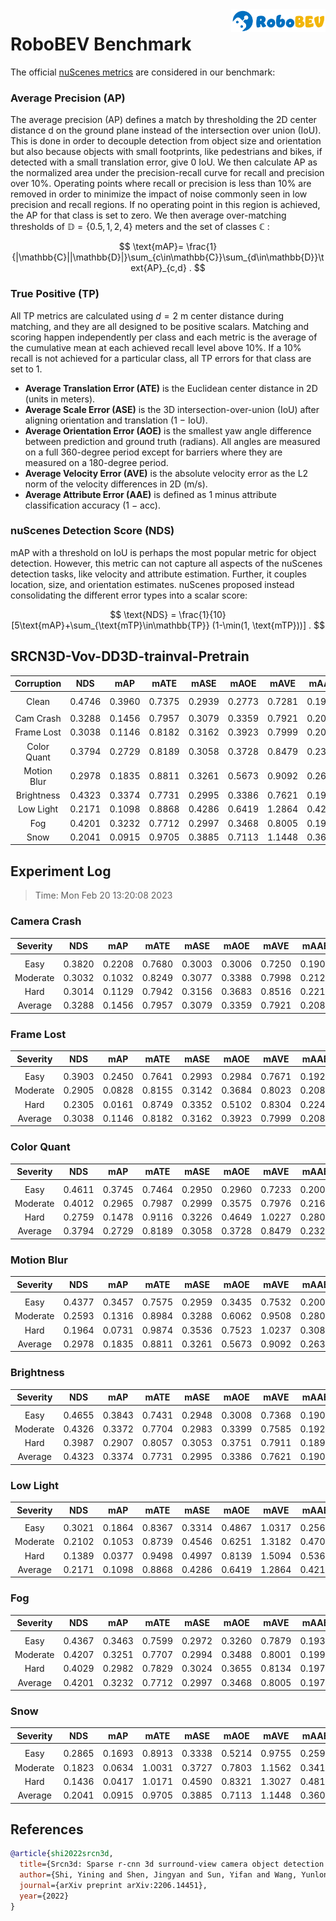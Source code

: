 <img src="..\figs\logo2.png" align="right" width="30%">

# RoboBEV Benchmark

The official [nuScenes metrics](https://www.nuscenes.org/object-detection/?externalData=all&mapData=all&modalities=Any) are considered in our benchmark:

### Average Precision (AP)

The average precision (AP) defines a match by thresholding the 2D center distance d on the ground plane instead of the intersection over union (IoU). This is done in order to decouple detection from object size and orientation but also because objects with small footprints, like pedestrians and bikes, if detected with a small translation error, give $0$ IoU.
We then calculate AP as the normalized area under the precision-recall curve for recall and precision over 10%. Operating points where recall or precision is less than $10$% are removed in order to minimize the impact of noise commonly seen in low precision and recall regions. If no operating point in this region is achieved, the AP for that class is set to zero. We then average over-matching thresholds of $\mathbb{D}=\{0.5, 1, 2, 4\}$ meters and the set of classes $\mathbb{C}$ :

$$
\text{mAP}= \frac{1}{|\mathbb{C}||\mathbb{D}|}\sum_{c\in\mathbb{C}}\sum_{d\in\mathbb{D}}\text{AP}_{c,d} .
$$

### True Positive (TP)

All TP metrics are calculated using $d=2$ m center distance during matching, and they are all designed to be positive scalars. Matching and scoring happen independently per class and each metric is the average of the cumulative mean at each achieved recall level above $10$%. If a $10$% recall is not achieved for a particular class, all TP errors for that class are set to $1$. 

- **Average Translation Error (ATE)** is the Euclidean center distance in 2D (units in meters). 
- **Average Scale Error (ASE)** is the 3D intersection-over-union (IoU) after aligning orientation and translation ($1$ − IoU).
- **Average Orientation Error (AOE)** is the smallest yaw angle difference between prediction and ground truth (radians). All angles are measured on a full $360$-degree period except for barriers where they are measured on a $180$-degree period.
- **Average Velocity Error (AVE)** is the absolute velocity error as the L2 norm of the velocity differences in 2D (m/s).
- **Average Attribute Error (AAE)** is defined as $1$ minus attribute classification accuracy ($1$ − acc).

### nuScenes Detection Score (NDS)

mAP with a threshold on IoU is perhaps the most popular metric for object detection. However, this metric can not capture all aspects of the nuScenes detection tasks, like velocity and attribute estimation. Further, it couples location, size, and orientation estimates. nuScenes proposed instead consolidating the different error types into a scalar score:

$$
\text{NDS} = \frac{1}{10} [5\text{mAP}+\sum_{\text{mTP}\in\mathbb{TP}} (1-\min(1, \text{mTP}))] .
$$


## SRCN3D-Vov-DD3D-trainval-Pretrain

| **Corruption** | **NDS** | **mAP** | **mATE** | **mASE** | **mAOE** | **mAVE** | **mAAE** |
| :------------: | :-----: | :-----: | :------: | :------: | :------: | :------: | :------: |
|                |         |         |          |          |          |          |          |
|     Clean      | 0.4746 | 0.3960 | 0.7375 | 0.2939 | 0.2773 | 0.7281 | 0.1974 |
|                |         |         |          |          |          |          |          |
|   Cam Crash    | 0.3288    | 0.1456    | 0.7957     | 0.3079     | 0.3359     | 0.7921     | 0.2080     |
|   Frame Lost   | 0.3038    | 0.1146    | 0.8182     | 0.3162     | 0.3923     | 0.7999     | 0.2087     |
|  Color Quant   | 0.3794    | 0.2729    | 0.8189     | 0.3058     | 0.3728     | 0.8479     | 0.2325     |
|  Motion Blur   | 0.2978    | 0.1835    | 0.8811     | 0.3261     | 0.5673     | 0.9092     | 0.2633     |
|   Brightness   | 0.4323    | 0.3374    | 0.7731     | 0.2995     | 0.3386     | 0.7621     | 0.1909     |
|   Low Light    | 0.2171    | 0.1098    | 0.8868     | 0.4286     | 0.6419     | 1.2864     | 0.4210     |
|      Fog       | 0.4201    | 0.3232    | 0.7712     | 0.2997     | 0.3468     | 0.8005     | 0.1970     |
|      Snow      | 0.2041    | 0.0915    | 0.9705     | 0.3885     | 0.7113     | 1.1448     | 0.3604     |


## Experiment Log

> Time: Mon Feb 20 13:20:08 2023


### Camera Crash

| **Severity** | **NDS** | **mAP** | **mATE** | **mASE** | **mAOE** | **mAVE** | **mAAE** |
| :----------: | :-----: | :-----: | :------: | :------: | :------: | :------: | :------: |
|              |         |         |          |          |          |          |          |
|     Easy     | 0.3820    | 0.2208    | 0.7680     | 0.3003     | 0.3006     | 0.7250     | 0.1903     |
|   Moderate   | 0.3032    | 0.1032    | 0.8249     | 0.3077     | 0.3388     | 0.7998     | 0.2125     |
|     Hard     | 0.3014    | 0.1129    | 0.7942     | 0.3156     | 0.3683     | 0.8516     | 0.2212     |
|   Average    | 0.3288    | 0.1456    | 0.7957     | 0.3079     | 0.3359     | 0.7921     | 0.2080     |


### Frame Lost

| **Severity** | **NDS** | **mAP** | **mATE** | **mASE** | **mAOE** | **mAVE** | **mAAE** |
| :----------: | :-----: | :-----: | :------: | :------: | :------: | :------: | :------: |
|              |         |         |          |          |          |          |          |
|     Easy     | 0.3903    | 0.2450    | 0.7641     | 0.2993     | 0.2984     | 0.7671     | 0.1926     |
|   Moderate   | 0.2905    | 0.0828    | 0.8155     | 0.3142     | 0.3684     | 0.8023     | 0.2089     |
|     Hard     | 0.2305    | 0.0161    | 0.8749     | 0.3352     | 0.5102     | 0.8304     | 0.2247     |
|   Average    | 0.3038    | 0.1146    | 0.8182     | 0.3162     | 0.3923     | 0.7999     | 0.2087     |


### Color Quant

| **Severity** | **NDS** | **mAP** | **mATE** | **mASE** | **mAOE** | **mAVE** | **mAAE** |
| :----------: | :-----: | :-----: | :------: | :------: | :------: | :------: | :------: |
|              |         |         |          |          |          |          |          |
|     Easy     | 0.4611    | 0.3745    | 0.7464     | 0.2950     | 0.2960     | 0.7233     | 0.2003     |
|   Moderate   | 0.4012    | 0.2965    | 0.7987     | 0.2999     | 0.3575     | 0.7976     | 0.2169     |
|     Hard     | 0.2759    | 0.1478    | 0.9116     | 0.3226     | 0.4649     | 1.0227     | 0.2804     |
|   Average    | 0.3794    | 0.2729    | 0.8189     | 0.3058     | 0.3728     | 0.8479     | 0.2325     |


### Motion Blur

| **Severity** | **NDS** | **mAP** | **mATE** | **mASE** | **mAOE** | **mAVE** | **mAAE** |
| :----------: | :-----: | :-----: | :------: | :------: | :------: | :------: | :------: |
|              |         |         |          |          |          |          |          |
|     Easy     | 0.4377    | 0.3457    | 0.7575     | 0.2959     | 0.3435     | 0.7532     | 0.2009     |
|   Moderate   | 0.2593    | 0.1316    | 0.8984     | 0.3288     | 0.6062     | 0.9508     | 0.2806     |
|     Hard     | 0.1964    | 0.0731    | 0.9874     | 0.3536     | 0.7523     | 1.0237     | 0.3085     |
|   Average    | 0.2978    | 0.1835    | 0.8811     | 0.3261     | 0.5673     | 0.9092     | 0.2633     |


### Brightness

| **Severity** | **NDS** | **mAP** | **mATE** | **mASE** | **mAOE** | **mAVE** | **mAAE** |
| :----------: | :-----: | :-----: | :------: | :------: | :------: | :------: | :------: |
|              |         |         |          |          |          |          |          |
|     Easy     | 0.4655    | 0.3843    | 0.7431     | 0.2948     | 0.3008     | 0.7368     | 0.1905     |
|   Moderate   | 0.4326    | 0.3372    | 0.7704     | 0.2983     | 0.3399     | 0.7585     | 0.1929     |
|     Hard     | 0.3987    | 0.2907    | 0.8057     | 0.3053     | 0.3751     | 0.7911     | 0.1894     |
|   Average    | 0.4323    | 0.3374    | 0.7731     | 0.2995     | 0.3386     | 0.7621     | 0.1909     |


### Low Light

| **Severity** | **NDS** | **mAP** | **mATE** | **mASE** | **mAOE** | **mAVE** | **mAAE** |
| :----------: | :-----: | :-----: | :------: | :------: | :------: | :------: | :------: |
|              |         |         |          |          |          |          |          |
|     Easy     | 0.3021    | 0.1864    | 0.8367     | 0.3314     | 0.4867     | 1.0317     | 0.2564     |
|   Moderate   | 0.2102    | 0.1053    | 0.8739     | 0.4546     | 0.6251     | 1.3182     | 0.4706     |
|     Hard     | 0.1389    | 0.0377    | 0.9498     | 0.4997     | 0.8139     | 1.5094     | 0.5361     |
|   Average    | 0.2171    | 0.1098    | 0.8868     | 0.4286     | 0.6419     | 1.2864     | 0.4210     |


### Fog

| **Severity** | **NDS** | **mAP** | **mATE** | **mASE** | **mAOE** | **mAVE** | **mAAE** |
| :----------: | :-----: | :-----: | :------: | :------: | :------: | :------: | :------: |
|              |         |         |          |          |          |          |          |
|     Easy     | 0.4367    | 0.3463    | 0.7599     | 0.2972     | 0.3260     | 0.7879     | 0.1938     |
|   Moderate   | 0.4207    | 0.3251    | 0.7707     | 0.2994     | 0.3488     | 0.8001     | 0.1998     |
|     Hard     | 0.4029    | 0.2982    | 0.7829     | 0.3024     | 0.3655     | 0.8134     | 0.1975     |
|   Average    | 0.4201    | 0.3232    | 0.7712     | 0.2997     | 0.3468     | 0.8005     | 0.1970     |


### Snow

| **Severity** | **NDS** | **mAP** | **mATE** | **mASE** | **mAOE** | **mAVE** | **mAAE** |
| :----------: | :-----: | :-----: | :------: | :------: | :------: | :------: | :------: |
|              |         |         |          |          |          |          |          |
|     Easy     | 0.2865    | 0.1693    | 0.8913     | 0.3338     | 0.5214     | 0.9755     | 0.2592     |
|   Moderate   | 0.1823    | 0.0634    | 1.0031     | 0.3727     | 0.7803     | 1.1562     | 0.3410     |
|     Hard     | 0.1436    | 0.0417    | 1.0171     | 0.4590     | 0.8321     | 1.3027     | 0.4810     |
|   Average    | 0.2041    | 0.0915    | 0.9705     | 0.3885     | 0.7113     | 1.1448     | 0.3604     |



## References

```bib
@article{shi2022srcn3d,
  title={Srcn3d: Sparse r-cnn 3d surround-view camera object detection and tracking for autonomous driving},
  author={Shi, Yining and Shen, Jingyan and Sun, Yifan and Wang, Yunlong and Li, Jiaxin and Sun, Shiqi and Jiang, Kun and Yang, Diange},
  journal={arXiv preprint arXiv:2206.14451},
  year={2022}
}
```